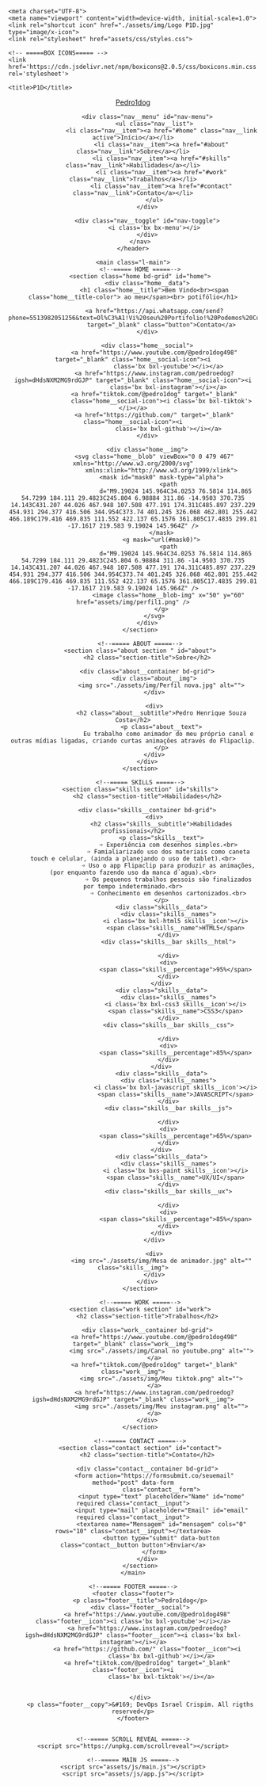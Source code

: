 <!DOCTYPE html>
<html lang="en">

<head>
   

    <meta charset="UTF-8">
    <meta name="viewport" content="width=device-width, initial-scale=1.0">
    <link rel="shortcut icon" href="./assets/img/Logo P1D.jpg" type="image/x-icon">
    <link rel="stylesheet" href="assets/css/styles.css">

    <!-- =====BOX ICONS===== -->
    <link href='https://cdn.jsdelivr.net/npm/boxicons@2.0.5/css/boxicons.min.css' rel='stylesheet'>

    <title>P1D</title>
</head>

<body>
    <!--===== HEADER =====-->
    <header class="l-header">
        <nav class="nav bd-grid">
            <div>
                <a href="#" class="nav__logo">Pedro1dog</a>
            </div>

            <div class="nav__menu" id="nav-menu">
                <ul class="nav__list">
                    <li class="nav__item"><a href="#home" class="nav__link active">Início</a></li>
                    <li class="nav__item"><a href="#about" class="nav__link">Sobre</a></li>
                    <li class="nav__item"><a href="#skills" class="nav__link">Habilidades</a></li>
                    <li class="nav__item"><a href="#work" class="nav__link">Trabalhos</a></li>
                    <li class="nav__item"><a href="#contact" class="nav__link">Contato</a></li>
                </ul>
            </div>

            <div class="nav__toggle" id="nav-toggle">
                <i class='bx bx-menu'></i>
            </div>
        </nav>
    </header>

    <main class="l-main">
        <!--===== HOME =====-->
        <section class="home bd-grid" id="home">
            <div class="home__data">
                <h1 class="home__title">Bem Vindo<br><span class="home__title-color"> ao meu</span><br> potifólio</h1>

                <a href="https://api.whatsapp.com/send?phone=5513982051256&text=Ol%C3%A1!Vi%20seu%20Portifolio!%20Podemos%20Conversar?"
                    target="_blank" class="button">Contato</a>
            </div>

            <div class="home__social">
                <a href="https://www.youtube.com/@pedro1dog498" target="_blank" class="home__social-icon"><i
                        class='bx bxl-youtube'></i></a>
                <a href="https://www.instagram.com/pedroedog?igsh=dHdsNXM2MG9rdGJP" target="_blank" class="home__social-icon"><i
                        class='bx bxl-instagram'></i></a>
                <a href="tiktok.com/@pedro1dog" target="_blank"
                    class="home__social-icon"><i class='bx bxl-tiktok'></i></a>
                <a href="https://github.com/" target="_blank" class="home__social-icon"><i
                        class='bx bxl-github'></i></a>
            </div>

            <div class="home__img">
                <svg class="home__blob" viewBox="0 0 479 467" xmlns="http://www.w3.org/2000/svg"
                    xmlns:xlink="http://www.w3.org/1999/xlink">
                    <mask id="mask0" mask-type="alpha">
                        <path
                            d="M9.19024 145.964C34.0253 76.5814 114.865 54.7299 184.111 29.4823C245.804 6.98884 311.86 -14.9503 370.735 14.143C431.207 44.026 467.948 107.508 477.191 174.311C485.897 237.229 454.931 294.377 416.506 344.954C373.74 401.245 326.068 462.801 255.442 466.189C179.416 469.835 111.552 422.137 65.1576 361.805C17.4835 299.81 -17.1617 219.583 9.19024 145.964Z" />
                    </mask>
                    <g mask="url(#mask0)">
                        <path
                            d="M9.19024 145.964C34.0253 76.5814 114.865 54.7299 184.111 29.4823C245.804 6.98884 311.86 -14.9503 370.735 14.143C431.207 44.026 467.948 107.508 477.191 174.311C485.897 237.229 454.931 294.377 416.506 344.954C373.74 401.245 326.068 462.801 255.442 466.189C179.416 469.835 111.552 422.137 65.1576 361.805C17.4835 299.81 -17.1617 219.583 9.19024 145.964Z" />
                        <image class="home__blob-img" x="50" y="60" href="assets/img/perfil1.png" />
                    </g>
                </svg>
            </div>
        </section>

        <!--===== ABOUT =====-->
        <section class="about section " id="about">
            <h2 class="section-title">Sobre</h2>

            <div class="about__container bd-grid">
                <div class="about__img">
                    <img src="./assets/img/Perfil nova.jpg" alt="">
                </div>

                <div>
                    <h2 class="about__subtitle">Pedro Henrique Souza Costa</h2>
                    <p class="about__text">
                        Eu trabalho como animador do meu próprio canal e outras mídias ligadas, criando curtas animações através do Flipaclip.
                    </p>
                </div>
            </div>
        </section>

        <!--===== SKILLS =====-->
        <section class="skills section" id="skills">
            <h2 class="section-title">Habilidades</h2>

            <div class="skills__container bd-grid">
                <div>
                    <h2 class="skills__subtitle">Habilidades profissionais</h2>
                    <p class="skills__text">
                        ➩ Experiência com desenhos simples.<br>
                        ➩ Famialiarizado uso dos materiais como caneta touch e celular, (ainda a planejando o uso de tablet).<br>
                        ➩ Uso o app Flipaclip para produzir as animações, (por enquanto fazendo uso da manca d´agua).<br>
                        ➩ Os pequenos trabalhos pessois são finalizados por tempo indeterminado.<br>
                        ➩ Conhecimento em desenhos cartonizados.<br>
                    </p>
                    <div class="skills__data">
                        <div class="skills__names">
                            <i class='bx bxl-html5 skills__icon'></i>
                            <span class="skills__name">HTML5</span>
                        </div>
                        <div class="skills__bar skills__html">

                        </div>
                        <div>
                            <span class="skills__percentage">95%</span>
                        </div>
                    </div>
                    <div class="skills__data">
                        <div class="skills__names">
                            <i class='bx bxl-css3 skills__icon'></i>
                            <span class="skills__name">CSS3</span>
                        </div>
                        <div class="skills__bar skills__css">

                        </div>
                        <div>
                            <span class="skills__percentage">85%</span>
                        </div>
                    </div>
                    <div class="skills__data">
                        <div class="skills__names">
                            <i class='bx bxl-javascript skills__icon'></i>
                            <span class="skills__name">JAVASCRIPT</span>
                        </div>
                        <div class="skills__bar skills__js">

                        </div>
                        <div>
                            <span class="skills__percentage">65%</span>
                        </div>
                    </div>
                    <div class="skills__data">
                        <div class="skills__names">
                            <i class='bx bxs-paint skills__icon'></i>
                            <span class="skills__name">UX/UI</span>
                        </div>
                        <div class="skills__bar skills__ux">

                        </div>
                        <div>
                            <span class="skills__percentage">85%</span>
                        </div>
                    </div>
                </div>

                <div>
                    <img src="./assets/img/Mesa de animador.jpg" alt="" class="skills__img">
                </div>
            </div>
        </section>

        <!--===== WORK =====-->
        <section class="work section" id="work">
            <h2 class="section-title">Trabalhos</h2>

            <div class="work__container bd-grid">
                <a href="https://www.youtube.com/@pedro1dog498" target="_blank" class="work__img">
                    <img src="./assets/img/Canal no youtube.png" alt="">
                </a>
                <a href="tiktok.com/@pedro1dog" target="_blank" class="work__img">
                    <img src="./assets/img/Meu tiktok.png" alt="">
                </a>
                <a href="https://www.instagram.com/pedroedog?igsh=dHdsNXM2MG9rdGJP" target="_blank" class="work__img">
                    <img src="./assets/img/Meu instagram.png" alt="">
                </a>
            </div>
        </section>

        <!--===== CONTACT =====-->
        <section class="contact section" id="contact">
            <h2 class="section-title">Contato</h2>

            <div class="contact__container bd-grid">
                <form action="https://formsubmit.co/seuemail" method="post" data-form
                    class="contact__form">
                    <input type="text" placeholder="Name" id="nome" required class="contact__input">
                    <input type="mail" placeholder="Email" id="email" required class="contact__input">
                    <textarea name="Mensagem" id="mensagem" cols="0" rows="10" class="contact__input"></textarea>
                    <button type="submit" data-button class="contact__button button">Enviar</a>
                </form>
            </div>
        </section>
    </main>

    <!--===== FOOTER =====-->
    <footer class="footer">
        <p class="footer__title">Pedro1dog</p>
        <div class="footer__social">
            <a href="https://www.youtube.com/@pedro1dog498" class="footer__icon"><i class='bx bxl-youtube'></i></a>
            <a href="https://www.instagram.com/pedroedog?igsh=dHdsNXM2MG9rdGJP" class="footer__icon"><i class='bx bxl-instagram'></i></a>
            <a href="https://github.com/" class="footer__icon"><i
                    class='bx bxl-github'></i></a>
            <a href="tiktok.com/@pedro1dog" target="_blank" class="footer__icon"><i
                    class='bx bxl-tiktok'></i></a>


        </div>
        <p class="footer__copy">&#169; DevOps Israel Crispim. All rigths reserved</p>
    </footer>


    <!--===== SCROLL REVEAL =====-->
    <script src="https://unpkg.com/scrollreveal"></script>

    <!--===== MAIN JS =====-->
    <script src="assets/js/main.js"></script>
    <script src="assets/js/app.js"></script>
    
</body>

</html>
